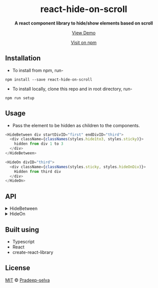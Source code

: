 <h1 align="center">react-hide-on-scroll</h1>
<div align="center">
  <strong>A react component library to hide/show elements based on scroll</strong>
  <p><a href="https://pradeep-selva.github.io/react-hide-on-scroll/">View Demo</a></p>
  <p><a href="https://www.npmjs.com/package/react-hide-on-scroll">Visit on npm</a></p>
</div>

## Installation

- To install from npm, run-

```
npm install --save react-hide-on-scroll
```

- To install locally, clone this repo and in root directory, run-

```
npm run setup
```

## Usage

- Pass the element to be hidden as children to the components.

```js
<HideBetween div startDivID="first" endDivID="third">
  <div className={classNames(styles.hide1to3, styles.sticky)}>
    hidden from div 1 to 3
  </div>
</HideBetween>
```

```js
<HideOn divID="third">
  <div className={classNames(styles.sticky, styles.hideOnDiv)}>
    Hidden from third div
  </div>
</HideOn>
```

## API

<details>
  <summary>HideBetween</summary>

To hide an element between 2 divs or between 2 specified heights(px)

|     Props      | Description                                                                       | Type      | isOptional |
| :------------: | --------------------------------------------------------------------------------- | --------- | ---------- |
|    children    | The required react element that needs to be hidden                                | ReactNode | false      |
|      div       | To hide between 2 specified divs                                                  | boolean   | true       |
|     height     | To hide between 2 specified heights                                               | boolean   | true       |
|    inverse     | Specifying this will show the element instead of hiding, in specified breakpoints | boolean   | true       |
|   startDivID   | ID of the div to start hiding from                                                | string    | true       |
|    endDivID    | ID of the div to stop hiding at                                                   | string    | true       |
| startDivOffset | To set an offset on the start position(in pixels) -- usable only with div prop    | number    | true       |
|  endDivOffset  | To set an offset on the end position(in pixels) -- usable only with div prop      | number    | true       |
|  startHeight   | Height from where hiding must begin (in pixels)                                   | number    | true       |
|   endHeight    | Height where hiding must end (in pixels)                                          | number    | true       |

</details>

<details>
  <summary>HideOn</summary>

To hide an element when reached a div or a specified height(px)

|  Props   | Description                                                                       | Type      | isOptional |
| :------: | --------------------------------------------------------------------------------- | --------- | ---------- |
| children | The required react element that needs to be hidden                                | ReactNode | false      |
|  atDiv   | To start hiding at a div                                                          | boolean   | true       |
| atHeight | To start hiding at a height                                                       | boolean   | true       |
| inverse  | Specifying this will show the element instead of hiding, in specified breakpoints | boolean   | true       |
|  divID   | ID of the div to start hiding from                                                | string    | true       |
|  offset  | To set an offset on the hiding position(in pixels) -- usable only with div prop   | number    | true       |
|  height  | Height from where hiding must begin (in pixels)                                   | number    | true       |

</details>

## Built using

- Typescript
- React
- create-react-library

## License

[MIT](LICENSE) © [Pradeep-selva](https://github.com/Pradeep-selva)
